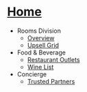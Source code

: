 <!-- docs/_sidebar.md -->

# [Home](README.md)

- Rooms Division
  - [Overview](/rooms/overview.md)
  - [Upsell Grid](/rooms/upsell.md)
- Food & Beverage
  - [Restaurant Outlets](/f-and-b/outlets.md)
  - [Wine List](/f-and-b/wine-list.md)
- Concierge
  - [Trusted Partners](/concierge/partners.md)
